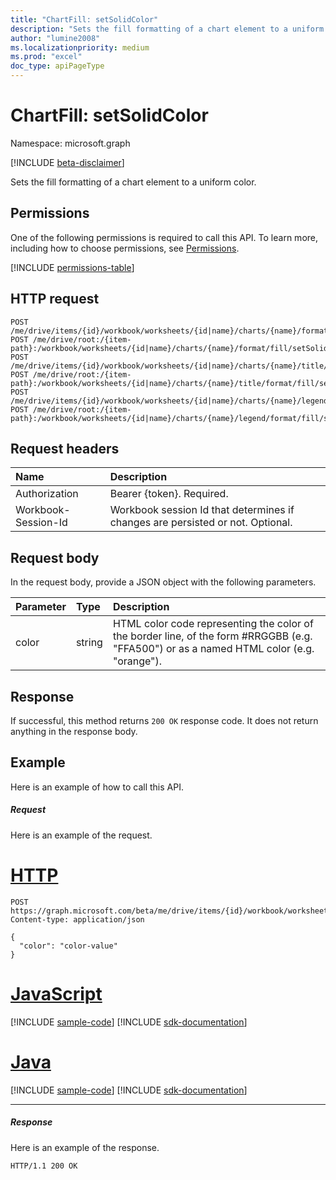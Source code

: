 ```yaml
---
title: "ChartFill: setSolidColor"
description: "Sets the fill formatting of a chart element to a uniform color."
author: "lumine2008"
ms.localizationpriority: medium
ms.prod: "excel"
doc_type: apiPageType
---
```


# ChartFill: setSolidColor

Namespace: microsoft.graph

[!INCLUDE [beta-disclaimer](../../includes/beta-disclaimer.md)]

Sets the fill formatting of a chart element to a uniform color.
## Permissions
One of the following permissions is required to call this API. To learn more, including how to choose permissions, see [Permissions](/graph/permissions-reference).

<!-- { "blockType": "permissions", "name": "chartfill_setsolidcolor" } -->
[!INCLUDE [permissions-table](../includes/permissions/chartfill-setsolidcolor-permissions.md)]

## HTTP request
<!-- { "blockType": "ignored" } -->
```http
POST /me/drive/items/{id}/workbook/worksheets/{id|name}/charts/{name}/format/fill/setSolidColor
POST /me/drive/root:/{item-path}:/workbook/worksheets/{id|name}/charts/{name}/format/fill/setSolidColor
POST /me/drive/items/{id}/workbook/worksheets/{id|name}/charts/{name}/title/format/fill/setSolidColor
POST /me/drive/root:/{item-path}:/workbook/worksheets/{id|name}/charts/{name}/title/format/fill/setSolidColor
POST /me/drive/items/{id}/workbook/worksheets/{id|name}/charts/{name}/legend/format/fill/setSolidColor
POST /me/drive/root:/{item-path}:/workbook/worksheets/{id|name}/charts/{name}/legend/format/fill/setSolidColor

```
## Request headers
| Name       | Description|
|:---------------|:----------|
| Authorization  | Bearer {token}. Required. |
| Workbook-Session-Id  | Workbook session Id that determines if changes are persisted or not. Optional.|

## Request body
In the request body, provide a JSON object with the following parameters.

| Parameter	   | Type	|Description|
|:---------------|:--------|:----------|
|color|string|HTML color code representing the color of the border line, of the form #RRGGBB (e.g. "FFA500") or as a named HTML color (e.g. "orange").|

## Response

If successful, this method returns `200 OK` response code. It does not return anything in the response body.

## Example
Here is an example of how to call this API.
##### Request
Here is an example of the request.

# [HTTP](#tab/http)
<!-- {
  "blockType": "request",
  "name": "chartfill_setsolidcolor"
}-->
```http
POST https://graph.microsoft.com/beta/me/drive/items/{id}/workbook/worksheets/{id|name}/charts/{name}/format/fill/setSolidColor
Content-type: application/json

{
  "color": "color-value"
}
```

# [JavaScript](#tab/javascript)
[!INCLUDE [sample-code](../includes/snippets/javascript/chartfill-setsolidcolor-javascript-snippets.md)]
[!INCLUDE [sdk-documentation](../includes/snippets/snippets-sdk-documentation-link.md)]

# [Java](#tab/java)
[!INCLUDE [sample-code](../includes/snippets/java/chartfill-setsolidcolor-java-snippets.md)]
[!INCLUDE [sdk-documentation](../includes/snippets/snippets-sdk-documentation-link.md)]

---

##### Response
Here is an example of the response. 
<!-- {
  "blockType": "response"
} -->
```http
HTTP/1.1 200 OK
```

<!-- uuid: 8fcb5dbc-d5aa-4681-8e31-b001d5168d79
2015-10-25 14:57:30 UTC -->
<!--
{
  "type": "#page.annotation",
  "description": "ChartFill: setSolidColor",
  "keywords": "",
  "section": "documentation",
  "tocPath": "",
  "suppressions": [
  ]
}
-->


